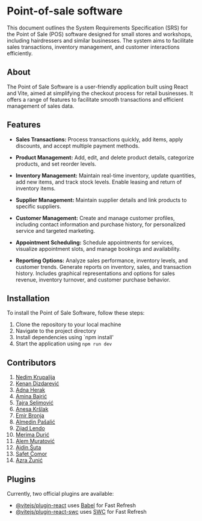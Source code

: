 # Point-of-sale software 

This document outlines the System Requirements Specification (SRS) for the Point of Sale (POS) software designed for small stores and workshops, including hairdressers and similar businesses. The system aims to facilitate sales transactions, inventory management, and customer interactions efficiently.

## About

The Point of Sale Software is a user-friendly application built using React and Vite, aimed at simplifying the checkout process for retail businesses. It offers a range of features to facilitate smooth transactions and efficient management of sales data.


## Features

- **Sales Transactions:** Process transactions quickly, add items, apply discounts, and accept multiple payment methods.

- **Product Management:** Add, edit, and delete product details, categorize products, and set reorder levels.

- **Inventory Management:** Maintain real-time inventory, update quantities, add new items, and track stock levels. Enable leasing and return of inventory items.

- **Supplier Management:** Maintain supplier details and link products to specific suppliers.

- **Customer Management:** Create and manage customer profiles, including contact information and purchase history, for personalized service and targeted marketing.

- **Appointment Scheduling:** Schedule appointments for services, visualize appointment slots, and manage bookings and availability.

- **Reporting Options:** Analyze sales performance, inventory levels, and customer trends. Generate reports on inventory, sales, and transaction history. Includes graphical representations and options for sales revenue, inventory turnover, and customer purchase behavior.

 ## Installation

To install the Point of Sale Software, follow these steps:

1. Clone the repository to your local machine
2. Navigate to the project directory
3. Install dependencies using `npm install'
4. Start the application using `npm run dev`

## Contributors
1. [Nedim Krupalija](https://github.com/nedimkrupalija)
2. [Kenan Dizdarević](https://github.com/kenankd)
3. [Adna Herak](https://github.com/aherak2)
4. [Amina Bajrić](https://github.com/abajric2)
5. [Tajra Selimović](https://github.com/selimovictajra)
6. [Anesa Kršlak](https://github.com/akrslak1)
7. [Emir Bronja](https://github.com/ebronja1)
8. [Almedin Pašalić](https://github.com/apasalic10)
9. [Zijad Lendo](https://github.com/zlendo1)
10. [Merima Durić](https://github.com/mdur1c)
11. [Alem Muratović](https://github.com/amuratovic2)
12. [Ajdin Šuta](https://github.com/asuta2)
13. [Safet Čomor](https://github.com/scomor55)
14. [Azra Žunić](https://github.com/azunic3)

## Plugins
Currently, two official plugins are available:

- [@vitejs/plugin-react](https://github.com/vitejs/vite-plugin-react/blob/main/packages/plugin-react/README.md) uses [Babel](https://babeljs.io/) for Fast Refresh
- [@vitejs/plugin-react-swc](https://github.com/vitejs/vite-plugin-react-swc) uses [SWC](https://swc.rs/) for Fast Refresh

